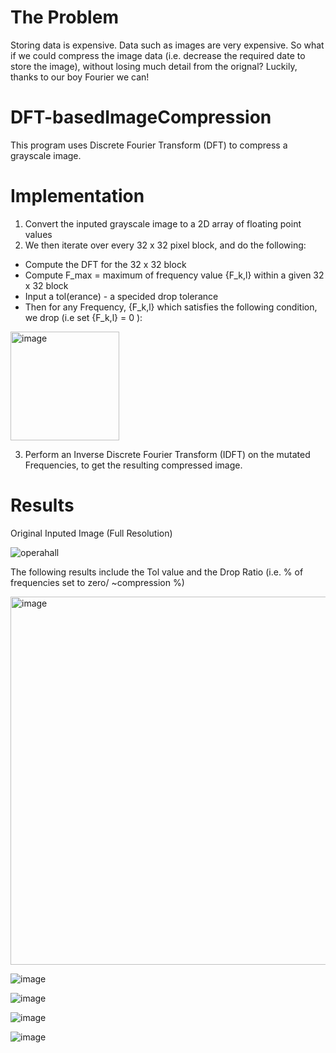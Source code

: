 # The Problem

Storing data is expensive. Data such as images are very expensive. So what if we could compress the image data (i.e. decrease the required date to store the image), without losing much detail from the orignal? Luckily, thanks to our boy Fourier we can!

# DFT-basedImageCompression

This program uses Discrete Fourier Transform (DFT) to compress a grayscale image.

# Implementation

1) Convert the inputed grayscale image to a 2D array of floating point values
2) We then iterate over every 32 x 32 pixel block, and do the following:
  * Compute the DFT for the 32 x 32 block
  * Compute F_max = maximum of frequency value {F_k,l} within a given 32 x 32 block 
  * Input a tol(erance) - a specided drop tolerance 
  * Then for any Frequency, {F_k,l} which satisfies the following condition, we drop (i.e set {F_k,l} = 0 ):
  
  <img width="174" alt="image" src="https://user-images.githubusercontent.com/59632554/211053446-b29835ec-07f7-4969-830e-4e04c20d3d2a.png">

3) Perform an Inverse Discrete Fourier Transform (IDFT) on the mutated Frequencies, to get the resulting compressed image.

# Results

Original Inputed Image (Full Resolution)

![operahall](https://user-images.githubusercontent.com/59632554/211055278-4d6b26be-4473-4752-bcb8-935ab234b515.png)

The following results include the Tol value and the Drop Ratio (i.e. % of frequencies set to zero/ ~compression %) 

<img width="589" alt="image" src="https://user-images.githubusercontent.com/59632554/211055698-576cd5d3-97e6-4f35-8443-8fb5fd65b4fd.png">

![image](https://user-images.githubusercontent.com/59632554/211055488-d8efb2ff-1a75-4ab9-82af-0ab89f8303e5.png)

![image](https://user-images.githubusercontent.com/59632554/211055532-7926c50e-fcfc-41c0-a5f2-0048aa4eb39c.png)

![image](https://user-images.githubusercontent.com/59632554/211055912-dc57b6c8-4121-45cf-a309-3850520a440d.png)

![image](https://user-images.githubusercontent.com/59632554/211055946-0f00e5d4-4313-4fc9-84e0-7d95206b0d83.png)
